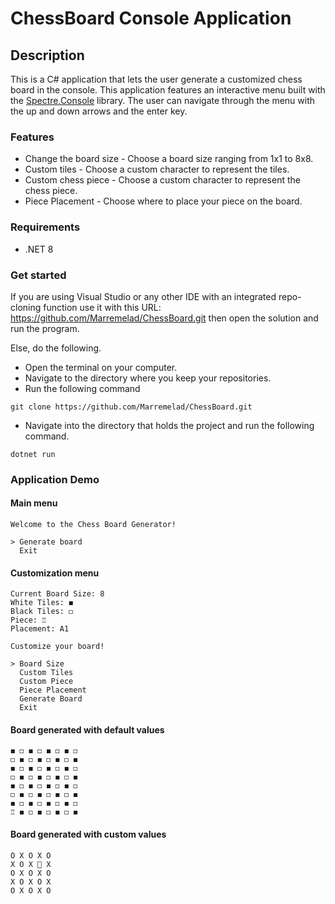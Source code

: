# ChessBoard Console Application

## Description
This is a C# application that lets the user generate a customized chess board in the console.
This application features an interactive menu built with the [Spectre.Console](https://spectreconsole.net/) library.
The user can navigate through the menu with the up and down arrows and the enter key.

### Features
* Change the board size - Choose a board size ranging from 1x1 to 8x8.
* Custom tiles - Choose a custom character to represent the tiles.
* Custom chess piece - Choose a custom character to represent the chess piece.
* Piece Placement - Choose where to place your piece on the board.

### Requirements 
* .NET 8

### Get started
If you are using Visual Studio or any other IDE with an integrated repo-cloning function use it with this URL: https://github.com/Marremelad/ChessBoard.git 
then open the solution and run the program.

Else, do the following.
* Open the terminal on your computer.
* Navigate to the directory where you keep your repositories.
* Run the following command
```console
git clone https://github.com/Marremelad/ChessBoard.git        
```
* Navigate into the directory that holds the project and run the following command.
```console
dotnet run
```

### Application Demo

#### Main menu
```console
Welcome to the Chess Board Generator!
                                     
> Generate board                     
  Exit                               
```
#### Customization menu
```console
Current Board Size: 8
White Tiles: ◼
Black Tiles: ◻
Piece: ♖
Placement: A1
                     
Customize your board!
                     
> Board Size         
  Custom Tiles       
  Custom Piece       
  Piece Placement    
  Generate Board     
  Exit
```
#### Board generated with default values
```console
◼ ◻ ◼ ◻ ◼ ◻ ◼ ◻
◻ ◼ ◻ ◼ ◻ ◼ ◻ ◼
◼ ◻ ◼ ◻ ◼ ◻ ◼ ◻
◻ ◼ ◻ ◼ ◻ ◼ ◻ ◼
◼ ◻ ◼ ◻ ◼ ◻ ◼ ◻
◻ ◼ ◻ ◼ ◻ ◼ ◻ ◼
◼ ◻ ◼ ◻ ◼ ◻ ◼ ◻
♖ ◼ ◻ ◼ ◻ ◼ ◻ ◼
```
#### Board generated with custom values
```console
O X O X O
X O X 🙂 X
O X O X O
X O X O X
O X O X O
```





